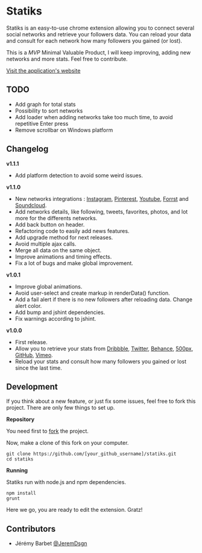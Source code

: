 Statiks
========

Statiks is an easy-to-use chrome extension allowing you to connect several social networks and retrieve your followers data.
You can reload your data and consult for each network how many followers you gained (or lost).

This is a _MVP_ Minimal Valuable Product, I will keep improving, adding new networks and more stats. Feel free to contribute.

[Visit the application's website](http://statiks.jeremybarbet.com)

TODO
----

* Add graph for total stats
* Possibility to sort networks
* Add loader when adding networks take too much time, to avoid repetitive Enter press
* Remove scrollbar on Windows platform

Changelog
---------

__v1.1.1__

* Add platform detection to avoid some weird issues.

__v1.1.0__

* New networks integrations : [Instagram](http://instagram.com), [Pinterest](http://www.pinterest.com), [Youtube](https://www.youtube.com), [Forrst](https://forrst.com) and [Soundcloud](https://soundcloud.com).
* Add networks details, like following, tweets, favorites, photos, and lot more for the differents networks.
* Add back button on header.
* Refactoring code to easily add news features.
* Add upgrade method for next releases.
* Avoid multiple ajax calls.
* Merge all data on the same object.
* Improve animations and timing effects.
* Fix a lot of bugs and make global improvement.

__v1.0.1__

* Improve global animations.
* Avoid user-select and create markup in renderData() function.
* Add a fail alert if there is no new followers after reloading data. Change alert color.
* Add bump and jshint dependencies.
* Fix warnings according to jshint.

__v1.0.0__

* First release.
* Allow you to retrieve your stats from [Dribbble](https://dribbble.com), [Twitter](https://twitter.com), [Behance](https://www.behance.net), [500px](http://500px.com), [GitHub](https://github.com), [Vimeo](https://vimeo.com).
* Reload your stats and consult how many followers you gained or lost since the last time.

Development
-----------

If you think about a new feature, or just fix some issues, feel free to fork this project.
There are only few things to set up.

__Repository__

You need first to [fork](https://github.com/JeremDsgn/statiks/fork) the project.

Now, make a clone of this fork on your computer.

`git clone https://github.com/[your_github_username]/statiks.git`  
`cd statiks`

__Running__

Statiks run with node.js and npm dependencies.

`npm install`  
`grunt`

Here we go, you are ready to edit the extension. Gratz!

Contributors
------------

* Jérémy Barbet [@JeremDsgn](https://twitter.com/JeremDsgn)
